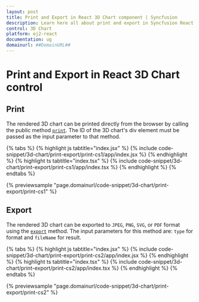 ```yaml
---
layout: post
title: Print and Export in React 3D Chart component | Syncfusion
description: Learn here all about print and export in Syncfusion React 3D Chart component of Syncfusion Essential JS 2 and more.
control: 3D Chart
platform: ej2-react
documentation: ug
domainurl: ##DomainURL##
---
```


# Print and Export in React 3D Chart control

## Print

The rendered 3D chart can be printed directly from the browser by calling the public method [`print`](https://helpej2.syncfusion.com/react/documentation/api/chart3d/printUtils/#print). The ID of the 3D chart's div element must be passed as the input parameter to that method.

{% tabs %}
{% highlight js tabtitle="index.jsx" %}
{% include code-snippet/3d-chart/print-export/print-cs1/app/index.jsx %}
{% endhighlight %}
{% highlight ts tabtitle="index.tsx" %}
{% include code-snippet/3d-chart/print-export/print-cs1/app/index.tsx %}
{% endhighlight %}
{% endtabs %}

{% previewsample "page.domainurl/code-snippet/3d-chart/print-export/print-cs1" %}

## Export

The rendered 3D chart can be exported to `JPEG`, `PNG`, `SVG`, or `PDF` format using the [`export`](https://helpej2.syncfusion.com/react/documentation/api/chart3d/exportUtils/#export) method. The input parameters for this method are: `type` for format and `fileName` for result.

{% tabs %}
{% highlight js tabtitle="index.jsx" %}
{% include code-snippet/3d-chart/print-export/print-cs2/app/index.jsx %}
{% endhighlight %}
{% highlight ts tabtitle="index.tsx" %}
{% include code-snippet/3d-chart/print-export/print-cs2/app/index.tsx %}
{% endhighlight %}
{% endtabs %}

{% previewsample "page.domainurl/code-snippet/3d-chart/print-export/print-cs2" %}